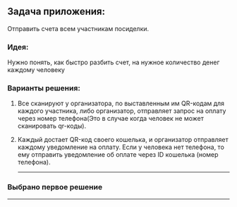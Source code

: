 ## Задача приложения:

Отправить счета всем участникам посиделки.



### Идея:

Нужно понять, как быстро разбить счет, на нужное количество денег каждому человеку



### Варианты решения:

1. Все сканируют у организатора, по выставленным  им QR-кодам для каждого участника, либо организатор, отправляет запрос на оплату через номер телефона(Это в случае когда человек не может сканировать qr-коды).

2. Каждый достает QR-код своего кошелька, и организатор отправляет каждому уведомление на оплату. Если у человека нет телефона, то ему отправить уведомление об оплате через ID кошелька (номер телефона).
   
   ----

### Выбрано первое решение

----
